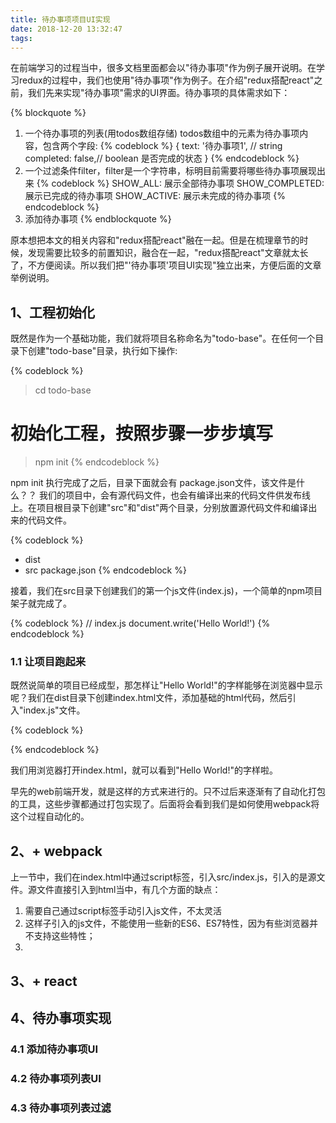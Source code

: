 ```yaml
---
title: 待办事项项目UI实现
date: 2018-12-20 13:32:47
tags:
---
```


在前端学习的过程当中，很多文档里面都会以"待办事项"作为例子展开说明。在学习redux的过程中，我们也使用"待办事项"作为例子。在介绍"redux搭配react"之前，我们先来实现"待办事项"需求的UI界面。待办事项的具体需求如下：

{% blockquote %}
1. 一个待办事项的列表(用todos数组存储)
   todos数组中的元素为待办事项内容，包含两个字段:
   {% codeblock %}
   {
       text: '待办事项1', // string
       completed: false,// boolean 是否完成的状态
   }
   {% endcodeblock %}
2. 一个过滤条件filter，filter是一个字符串，标明目前需要将哪些待办事项展现出来
   {% codeblock %}
    SHOW_ALL: 展示全部待办事项
    SHOW_COMPLETED: 展示已完成的待办事项
    SHOW_ACTIVE: 展示未完成的待办事项
   {% endcodeblock %}
3. 添加待办事项
{% endblockquote %}


原本想把本文的相关内容和"redux搭配react"融在一起。但是在梳理章节的时候，发现需要比较多的前置知识，融合在一起，"redux搭配react"文章就太长了，不方便阅读。所以我们把"'待办事项'项目UI实现"独立出来，方便后面的文章举例说明。

## 1、工程初始化

既然是作为一个基础功能，我们就将项目名称命名为"todo-base"。在任何一个目录下创建"todo-base"目录，执行如下操作:

{% codeblock %}
> cd todo-base
# 初始化工程，按照步骤一步步填写
> npm init 
{% endcodeblock %}

npm init 执行完成了之后，目录下面就会有 package.json文件，该文件是什么？？
我们的项目中，会有源代码文件，也会有编译出来的代码文件供发布线上。在项目根目录下创建"src"和"dist"两个目录，分别放置源代码文件和编译出来的代码文件。

{% codeblock %}
- dist
- src
package.json
{% endcodeblock %}

接着，我们在src目录下创建我们的第一个js文件(index.js)，一个简单的npm项目架子就完成了。

{% codeblock %}
// index.js
document.write('Hello World!')
{% endcodeblock %}

### 1.1 让项目跑起来
既然说简单的项目已经成型，那怎样让"Hello World!"的字样能够在浏览器中显示呢？我们在dist目录下创建index.html文件，添加基础的html代码，然后引入"index.js"文件。

{% codeblock %}
<!DOCTYPE html>
<html lang="en">
<head>
    <meta charset="UTF-8" />
    <title>Document</title>
</head>
<body>
    <script src="../src/index.js"></script>
</body>
</html>
{% endcodeblock %}

我们用浏览器打开index.html，就可以看到"Hello World!"的字样啦。

早先的web前端开发，就是这样的方式来进行的。只不过后来逐渐有了自动化打包的工具，这些步骤都通过打包实现了。后面将会看到我们是如何使用webpack将这个过程自动化的。

## 2、+ webpack

上一节中，我们在index.html中通过script标签，引入src/index.js，引入的是源文件。源文件直接引入到html当中，有几个方面的缺点：

1. 需要自己通过script标签手动引入js文件，不太灵活
2. 这样子引入的js文件，不能使用一些新的ES6、ES7特性，因为有些浏览器并不支持这些特性；
3. 

## 3、+ react

## 4、待办事项实现

### 4.1 添加待办事项UI

### 4.2 待办事项列表UI

### 4.3 待办事项列表过滤



